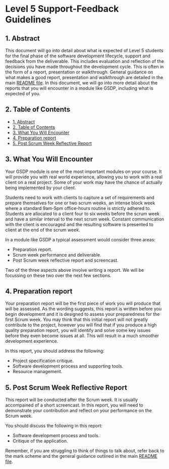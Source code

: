 # Level 5 Support-Feedback Guidelines  <!-- omit in toc -->

## 1. Abstract

This document will go into detail about what is expected of Level 5 students for the final phase of the software development lifecycle, support and feedback from the deliverable. This includes evaluation and reflection of the decisions you have made throughout the development cycle. This is often in the form of a report, presentation or walkthrough. General guidance on what makes a good report, presentation and walkthrough are detailed in the main [README file](../README.md). In this document, we will go into more detail about the reports that you will encounter in a module like GSDP, including what is expected of you.

## 2. Table of Contents

- [1. Abstract](#1-abstract)
- [2. Table of Contents](#2-table-of-contents)
- [3. What You Will Encounter](#3-what-you-will-encounter)
- [4. Preparation report](#4-preparation-report)
- [5. Post Scrum Week Reflective Report](#5-post-scrum-week-reflective-report)

## 3. What You Will Encounter

Your GSDP module is one of the most important modules on your course. It will provide you with real world experience, allowing you to work with a real client on a real project. Some of your work may have the chance of actually being implemented by your client.

Students need to work with clients to capture a set of requirements and prepare themselves for one or two scrum weeks, an intense block week where a standard 9am-5pm office-hours routine is strictly adhered to.
Students are allocated to a client four to six weeks before the scrum week and have a similar interval to the next scrum week.
Constant communication with the client is encouraged and the resulting software is presented to client at the end of the scrum week.

In a module like GSDP a typical assessment would consider three areas:

- Preparation report.
- Scrum week performance and deliverable.
- Post Scrum week reflective report and screencast.

Two of the three aspects above involve writing a report.
We will be focussing on these two over the next few sections.

## 4. Preparation report

Your preparation report will be the first piece of work you will produce that will be assessed. As the wording suggests, this report is written before you begin development and it is designed to assess your preparedness for the first Scrum week.
You may think that this initial report will not greatly contribute to the project, however you will find that if you produce a high quality preparation report, you will identify and solve some key issues before they even become issues at all. This will result in a much smoother development experience.

In this report, you should address the following:

- Project specification critique.
- Software development process and supporting tools.
- Resource management.

## 5. Post Scrum Week Reflective Report

This report will be conducted after the Scrum week. It is usually accompained of a short screencast.
In this report, you will need to demonstrate your contribution and reflect on your performance on the Scrum week.

You should discuss the following in this report:

- Software development process and tools.
- Critique of the application.

Remember, if you are struggling to think of things to talk about, refer back to the mark scheme and the general guidance outlined in the main [README file](../README.md).
